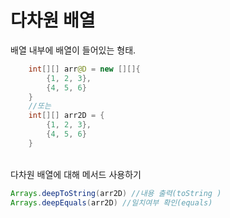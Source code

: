 # 다차원 배열
배열 내부에 배열이 들어있는 형태.

```java
    int[][] arr@D = new [][]{ 
        {1, 2, 3},
        {4, 5, 6}
    }
    //또는
    int[][] arr2D = { 
        {1, 2, 3},
        {4, 5, 6}
    }
```


&nbsp;  
다차원 배열에 대해 메서드 사용하기
```java
Arrays.deepToString(arr2D) //내용 출력(toString )
Arrays.deepEquals(arr2D) //일치여부 확인(equals)
```